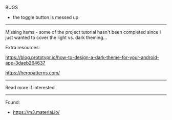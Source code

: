 BUGS
- the toggle button is messed up 

-------------

Missing items - some of the project tutorial hasn't been completed since I just wanted to cover the light vs. dark theming...


Extra resources:

https://blog.prototypr.io/how-to-design-a-dark-theme-for-your-android-app-3daeb264637

https://heropatterns.com/

-----

Read more if interested

-----

Found:
- https://m3.material.io/